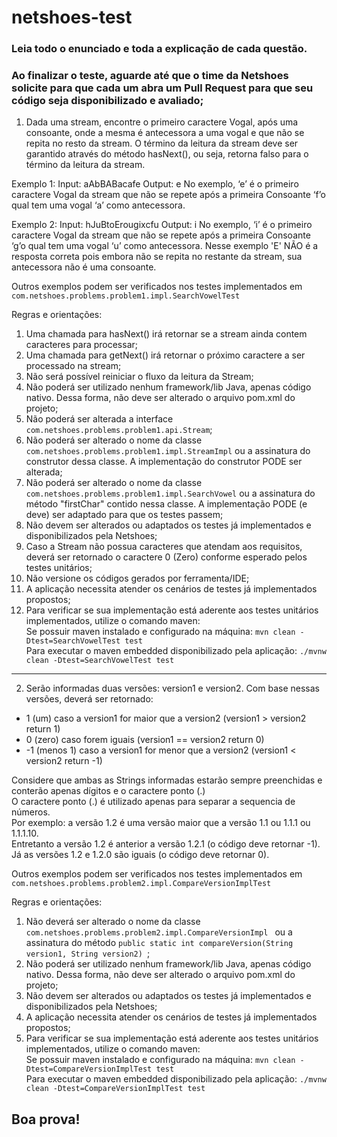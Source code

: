 # netshoes-test
### Leia todo o enunciado e toda a explicação de cada questão.
### Ao finalizar o teste, aguarde até que o time da Netshoes solicite para que cada um abra um Pull Request para que seu código seja disponibilizado e avaliado;


1. Dada uma stream, encontre o primeiro caractere Vogal, após uma consoante, onde a mesma é antecessora a uma vogal e que não se repita no resto da stream. 
O término da leitura da stream deve ser garantido através do método hasNext(), ou seja, retorna falso para o término da leitura da stream.

Exemplo 1:
Input:  aAbBABacafe
Output: e
No exemplo, ‘e’ é o primeiro caractere Vogal da stream que não se repete após a primeira Consoante ‘f’o qual tem uma vogal ‘a’ como antecessora.

Exemplo 2:
Input:  hJuBtoErougixcfu
Output: i
No exemplo, ‘i’ é o primeiro caractere Vogal da stream que não se repete após a primeira Consoante ‘g’o qual tem uma vogal ‘u’ como antecessora.
Nesse exemplo 'E' NÃO é a resposta correta pois embora não se repita no restante da stream, sua antecessora não é uma consoante.

Outros exemplos podem ser verificados nos testes implementados em ```com.netshoes.problems.problem1.impl.SearchVowelTest``` 

Regras e orientações:
1. Uma chamada para hasNext() irá retornar se a stream ainda contem caracteres para processar;
2. Uma chamada para getNext() irá retornar o próximo caractere a ser processado na stream;
3. Não será possível reiniciar o fluxo da leitura da Stream;
4. Não poderá ser utilizado nenhum framework/lib Java, apenas código nativo. Dessa forma, não deve ser alterado o arquivo pom.xml do projeto;
5. Não poderá ser alterada a interface ```com.netshoes.problems.problem1.api.Stream```;
6. Não poderá ser alterado o nome da classe ```com.netshoes.problems.problem1.impl.StreamImpl``` ou a assinatura do construtor dessa classe. A implementação do construtor PODE ser alterada;
7. Não poderá ser alterado o nome da classe ```com.netshoes.problems.problem1.impl.SearchVowel``` ou a assinatura do método "firstChar" contido nessa classe. A implementação PODE (e deve) ser adaptado para que os testes passem;
8. Não devem ser alterados ou adaptados os testes já implementados e disponibilizados pela Netshoes;
9. Caso a Stream não possua caracteres que atendam aos requisitos, deverá ser retornado o caractere 0 (Zero) conforme esperado pelos testes unitários;
10. Não versione os códigos gerados por ferramenta/IDE;
11. A aplicação necessita atender os cenários de testes já implementados propostos;
12. Para verificar se sua implementação está aderente aos testes unitários implementados, utilize o comando maven:<br/>
    Se possuir maven instalado e configurado na máquina:
    ```mvn clean -Dtest=SearchVowelTest test ```
    <br/>
    Para executar o maven embedded disponibilizado pela aplicação:
     ```./mvnw clean -Dtest=SearchVowelTest test ```

----------
2. Serão informadas duas versões: version1 e version2. Com base nessas versões, deverá ser retornado:
- 1 (um) caso a version1 for maior que a version2 (version1 > version2 return 1)
- 0 (zero) caso forem iguais (version1 == version2 return 0)
- -1 (menos 1) caso a version1 for menor que a version2 (version1 < version2 return -1)

Considere que ambas as Strings informadas estarão sempre preenchidas e conterão apenas dígitos e o caractere ponto (.) <br/>
O caractere ponto (.) é utilizado apenas para separar a sequencia de números. <br/>
Por exemplo: a versão 1.2 é uma versão maior que a versão 1.1 ou 1.1.1 ou 1.1.1.10. <br/>
Entretanto a versão 1.2 é anterior a versão 1.2.1 (o código deve retornar -1). <br/>
Já as versões 1.2 e 1.2.0 são iguais (o código deve retornar 0). <br/>

Outros exemplos podem ser verificados nos testes implementados em ```com.netshoes.problems.problem2.impl.CompareVersionImplTest```<br/>

Regras e orientações:
1. Não deverá ser alterado o nome da classe ```com.netshoes.problems.problem2.impl.CompareVersionImpl ``` ou a assinatura do método ```public static int compareVersion(String version1, String version2) ```;
2. Não poderá ser utilizado nenhum framework/lib Java, apenas código nativo. Dessa forma, não deve ser alterado o arquivo pom.xml do projeto;
3. Não devem ser alterados ou adaptados os testes já implementados e disponibilizados pela Netshoes;
4. A aplicação necessita atender os cenários de testes já implementados propostos;
4. Para verificar se sua implementação está aderente aos testes unitários implementados, utilize o comando maven:<br/>
    Se possuir maven instalado e configurado na máquina:
    ```mvn clean -Dtest=CompareVersionImplTest test ```
    <br/>
    Para executar o maven embedded disponibilizado pela aplicação:
     ```./mvnw clean -Dtest=CompareVersionImplTest test ```

## Boa prova!
